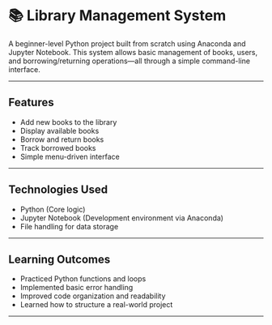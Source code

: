 # 📚 Library Management System

A beginner-level Python project built from scratch using Anaconda and Jupyter Notebook. This system allows basic management of books, users, and borrowing/returning operations—all through a simple command-line interface.

---

##  Features

- Add new books to the library
- Display available books
- Borrow and return books
- Track borrowed books
- Simple menu-driven interface

---

##  Technologies Used

- Python (Core logic)
- Jupyter Notebook (Development environment via Anaconda)
- File handling for data storage

---

##  Learning Outcomes

- Practiced Python functions and loops
- Implemented basic error handling
- Improved code organization and readability
- Learned how to structure a real-world project

---
